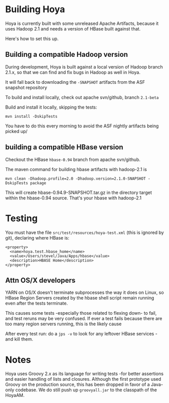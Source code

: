 <!---
~~ Licensed under the Apache License, Version 2.0 (the "License");
~~ you may not use this file except in compliance with the License.
~~ You may obtain a copy of the License at
~~
~~   http://www.apache.org/licenses/LICENSE-2.0
~~
~~ Unless required by applicable law or agreed to in writing, software
~~ distributed under the License is distributed on an "AS IS" BASIS,
~~ WITHOUT WARRANTIES OR CONDITIONS OF ANY KIND, either express or implied.
~~ See the License for the specific language governing permissions and
~~ limitations under the License. See accompanying LICENSE file.
-->

# Building Hoya

Hoya is currently built with some unreleased Apache Artifacts, because it
uses Hadoop 2.1 and needs a version of HBase built against that.

Here's how to set this up.

## Building a compatible Hadoop version

During development, Hoya is built against a local version of Hadoop branch 2.1.x,
so that we can find and fix bugs in Hadoop as well in Hoya.

It will fall back to downloading the `-SNAPSHOT` artifacts from the ASF snapshot
repository

To build and install locally, check out apache svn/github, branch `2.1-beta` 

Build and install it locally, skipping the tests:

    mvn install -DskipTests

You have to do this every morning to avoid the ASF nightly artifacts being picked up/

## building a compatible HBase version

Checkout the HBase `hbase-0.94` branch from apache svn/github.  

The maven command for building hbase artifacts with hadoop-2.1 is 

    mvn clean -Dhadoop.profile=2.0 -Dhadoop.version=2.1.0-SNAPSHOT -DskipTests package

This will create hbase-0.94.9-SNAPSHOT.tar.gz in the directory target within
the hbase-0.94 source. That's your hbase with hadoop-2.1


# Testing


You must have the file `src/test/resources/hoya-test.xml` (this
is ignored by git), declaring where HBase is:

    <property>
      <name>hoya.test.hbase_home</name>
      <value>/Users/stevel/Java/Apps/hbase</value>
      <description>HBASE Home</description>
    </property>
    
## Attn OS/X developers

YARN on OS/X doesn't terminate subprocesses the way it does on Linux, so
HBase Region Servers created by the hbase shell script remain running
even after the tests terminate.

This causes some tests -especially those related to flexing down- to fail, 
and test reruns may be very confused. If ever a test fails because there
are too many region servers running, this is the likely cause

After every test run: do a `jps -v` to look for any leftover HBase services
-and kill them.

# Notes

Hoya uses Groovy 2.x as its language for writing tests -for better assertions
and easier handling of lists and closures. Although the first prototype
used Groovy on the production source, this has been dropped in favor of
a Java-only codebase. We do still push up `groovyall.jar` to the classpath
of the HoyaAM.